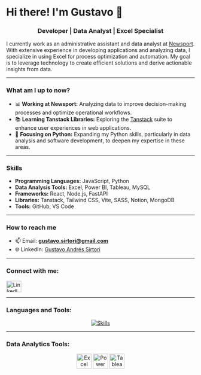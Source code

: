 # Hi there! I'm Gustavo 👋

<h3 align="center"> Developer | Data Analyst | Excel Specialist </h3>

I currently work as an administrative assistant and data analyst at [Newsport](https://www.newsport.com.ar). With extensive experience in developing applications and analyzing data, I specialize in using Excel for process optimization and automation. My goal is to leverage technology to create efficient solutions and derive actionable insights from data.

---

### What am I up to now?

- 📊 **Working at Newsport:** Analyzing data to improve decision-making processes and optimize operational workflows.
- 📚 **Learning Tanstack Libraries:** Exploring the [Tanstack](https://tanstack.com/) suite to enhance user experiences in web applications.
- 🐍 **Focusing on Python:** Expanding my Python skills, particularly in data analysis and software development, to deepen my expertise in these areas.

---

### Skills

- **Programming Languages:** JavaScript, Python
- **Data Analysis Tools:** Excel, Power BI, Tableau, MySQL
- **Frameworks:** React, Node.js, FastAPI
- **Libraries:** Tanstack, Tailwind CSS, Vite, SASS, Notion, MongoDB
- **Tools:** GitHub, VS Code

---

### How to reach me

- 📫 Email: **gustavo.sirtori@gmail.com**
- 🌐 LinkedIn: [Gustavo Andrés Sirtori](https://www.linkedin.com/in/gustavoandressirtori/)

---

<h3 align="left">Connect with me:</h3>
<p align="left">
  <a href="https://www.linkedin.com/in/gustavoandressirtori/" target="_blank">
    <img align="center" src="https://raw.githubusercontent.com/rahuldkjain/github-profile-readme-generator/master/src/images/icons/Social/linked-in-alt.svg" alt="LinkedIn Profile" height="30" width="40" />
  </a>
</p>

---

<h3 align="left">Languages and Tools:</h3>
<p align="center">
  <a href="https://skillicons.dev">
    <img src="https://skillicons.dev/icons?i=python,fastapi,js,react,vite,nodejs,sass,tailwind,notion,github,vscode,mysql,mongodb" alt="Skills" />
  </a>
</p>

---

<h3 align="left">Data Analytics Tools:</h3>
<p align="center">
  <img src="https://img.icons8.com/color/48/000000/microsoft-excel-2019--v1.png" alt="Excel" width="40" height="40"/>
  <img src="https://img.icons8.com/color/48/000000/power-bi.png" alt="Power BI" width="40" height="40"/>
  <img src="https://img.icons8.com/color/48/000000/tableau-software.png" alt="Tableau" width="40" height="40"/>
</p>